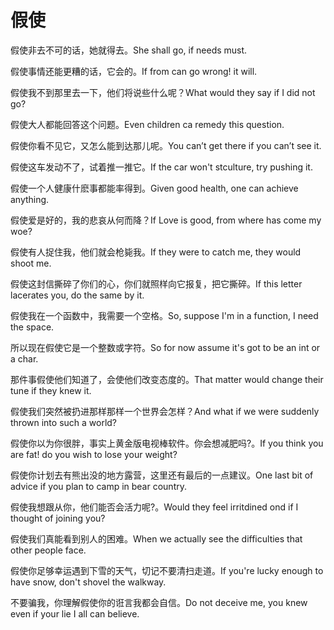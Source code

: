 # 假使

<p><span class="chinese">假使非去不可的话，她就得去。</span><span class="english">She shall go, if needs must.</span></p>

<p><span class="chinese">假使事情还能更糟的话，它会的。</span><span class="english">If from can go wrong! it will.</span></p>

<p><span class="chinese">假使我不到那里去一下，他们将说些什么呢？</span><span class="english">What would they say if I did not go?</span></p>

<p><span class="chinese">假使大人都能回答这个问题。</span><span class="english">Even children ca remedy this question.</span></p>

<p><span class="chinese">假使你看不见它，又怎么能到达那儿呢。</span><span class="english">You can’t get there if you can’t see it.</span></p>

<p><span class="chinese">假使这车发动不了，试着推一推它。</span><span class="english">If the car won't stculture, try pushing it.</span></p>

<p><span class="chinese">假使一个人健康什麽事都能率得到。</span><span class="english">Given good health, one can achieve anything.</span></p>

<p><span class="chinese">假使爱是好的，我的悲哀从何而降？</span><span class="english">If Love is good, from where has come my woe?</span></p>

<p><span class="chinese">假使有人捉住我，他们就会枪毙我。</span><span class="english">If they were to catch me, they would shoot me.</span></p>

<p><span class="chinese">假使这封信撕碎了你们的心，你们就照样向它报复，把它撕碎。</span><span class="english">If this letter lacerates you, do the same by it.</span></p>

<p><span class="chinese">假使我在一个函数中，我需要一个空格。</span><span class="english">So, suppose I'm in a function, I need the space.</span></p>

<p><span class="chinese">所以现在假使它是一个整数或字符。</span><span class="english">So for now assume it's got to be an int or a char.</span></p>

<p><span class="chinese">那件事假使他们知道了，会使他们改变态度的。</span><span class="english">That matter would change their tune if they knew it.</span></p>

<p><span class="chinese">假使我们突然被扔进那样那样一个世界会怎样？</span><span class="english">And what if we were suddenly thrown into such a world?</span></p>

<p><span class="chinese">假使你以为你很胖，事实上黄金版电视棒软件。你会想减肥吗?。</span><span class="english">If you think you are fat! do you wish to lose your weight?</span></p>

<p><span class="chinese">假使你计划去有熊出没的地方露营，这里还有最后的一点建议。</span><span class="english">One last bit of advice if you plan to camp in bear country.</span></p>

<p><span class="chinese">假使我想跟从你，他们能否会活力呢?。</span><span class="english">Would they feel irritdined ond if I thought of joining you?</span></p>

<p><span class="chinese">假使我们真能看到别人的困难。</span><span class="english">When we actually see the difficulties that other people face.</span></p>

<p><span class="chinese">假使你足够幸运遇到下雪的天气，切记不要清扫走道。</span><span class="english">If you're lucky enough to have snow, don't shovel the walkway.</span></p>

<p><span class="chinese">不要骗我，你理解假使你的诳言我都会自信。</span><span class="english">Do not deceive me, you knew even if your lie I all can believe.</span></p>

